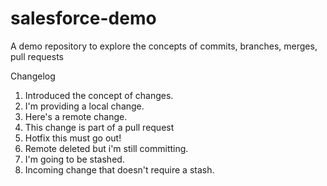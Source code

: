 # salesforce-demo
A demo repository to explore the concepts of commits, branches, merges, pull requests

Changelog
1.  Introduced the concept of changes.
2.  I'm providing a local change.
3.  Here's a remote change.
4.  This change is part of a pull request
5.  Hotfix this must go out!
6.  Remote deleted but i'm still committing.
7.  I'm going to be stashed.
8.  Incoming change that doesn't require a stash.
